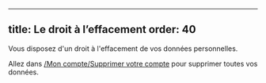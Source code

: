 ***

title: Le droit à l’effacement
order: 40
---------

Vous disposez d'un droit à l'effacement de vos données personnelles.

Allez dans [/Mon compte/Supprimer votre compte](/account/remove/) pour supprimer toutes vos données.
